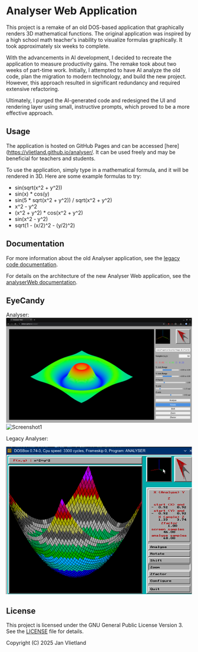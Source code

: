 # Analyser Web Application

This project is a remake of an old DOS-based application that graphically renders 3D mathematical functions. The original application was inspired by a high school math teacher's inability to visualize formulas graphically. It took approximately six weeks to complete.

With the advancements in AI development, I decided to recreate the application to measure productivity gains. The remake took about two weeks of part-time work. Initially, I attempted to have AI analyze the old code, plan the migration to modern technology, and build the new project. However, this approach resulted in significant redundancy and required extensive refactoring.

Ultimately, I purged the AI-generated code and redesigned the UI and rendering layer using small, instructive prompts, which proved to be a more effective approach.

## Usage

The application is hosted on GitHub Pages and can be accessed [here](https://vlietland.github.io/analyser/. It can be used freely and may be beneficial for teachers and students.

To use the application, simply type in a mathematical formula, and it will be rendered in 3D. Here are some example formulas to try:
- sin(sqrt(x^2 + y^2))
- sin(x) * cos(y)
- sin(5 * sqrt(x^2 + y^2)) / sqrt(x^2 + y^2)
- x^2 - y^2
- (x^2 + y^2) * cos(x^2 + y^2)
- sin(x^2 - y^2)
- sqrt(1 - (x/2)^2 - (y/2)^2)

## Documentation

For more information about the old Analyser application, see the [legacy code documentation](./analyserWeb/docs/legacyCode).

For details on the architecture of the new Analyser Web application, see the [analyserWeb documentation](./analyserWeb/docs/analyserWeb).

## EyeCandy
Analyser:
<img src="./analyserWeb/docs/images/sin(2*sqrt(x^2+y^2))*exp(-0.1*(x^2+y^2)).png" alt="Screenshot1">
<img src="./analyserWeb/docs/images/x^2+y^2.png" alt="Screenshot1">

Legacy Analyser:

<img src="./legacyCode/Documents/Screens/Zooming.png" alt="Screenshot3">


## License

This project is licensed under the GNU General Public License Version 3. See the [LICENSE](./LICENSE) file for details.

Copyright (C) 2025 Jan Vlietland
